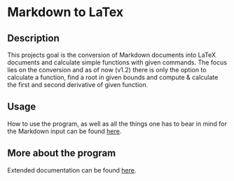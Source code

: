 # Markdown to LaTex
## Description
This projects goal is the conversion of Markdown documents into LaTeX documents and calculate simple functions with given commands.
The focus lies on the conversion and as of now (v1.2) there is only the option to calculate a function, find a root in given bounds and compute & calculate the first and second derivative of given function.

## Usage
How to use the program, as well as all the things one has to bear in mind for the Markdown input can be found [here](https://github.com/fb89zila/exam-repo_swe-sose21/wiki/User#user-section).

## More about the program
Extended documentation can be found [here](https://github.com/fb89zila/exam-repo_swe-sose21/wiki/Developer).
